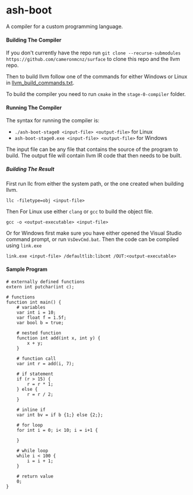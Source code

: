 # ash-boot
A compiler for a custom programming language.

#### Building The Compiler
If you don't currently have the repo run `git clone --recurse-submodules https://github.com/cameronmcnz/surface`
to clone this repo and the llvm repo.

Then to build llvm follow one of the commands for either Windows or Linux in
[llvm_build_commands.txt](./llvm_build_commands.txt).

To build the compiler you need to run `cmake` in the `stage-0-compiler` folder.

#### Running The Compiler
The syntax for running the compiler is:
- `./ash-boot-stage0 <input-file> <output-file>` for Linux
- `ash-boot-stage0.exe <input-file> <output-file>` for Windows

The input file can be any file that contains the source of the program to build.
The output file will contain llvm IR code that then needs to be built.

##### Building The Result
First run llc from either the system path, or the one created when building llvm.

`llc -filetype=obj <input-file>`

Then For Linux use either `clang` or `gcc` to build the object file.

`gcc -o <output-executable> <input-file>`

Or for Windows first make sure you have either opened the Visual Studio command prompt, or run `VsDevCmd.bat`.
Then the code can be compiled using `link.exe`

`link.exe <input-file> /defaultlib:libcmt /OUT:<output-executable>`

#### Sample Program
```
# externally defined functions
extern int putchar(int c);

# functions
function int main() {
	# variables
	var int i = 10;
	var float f = 1.5f;
	var bool b = true;

	# nested function
	function int add(int x, int y) {
		x + y;
	}

	# function call
	var int r = add(i, 7);

	# if statement
	if (r > 15) {
		r = r * 1;
	} else {
		r = r / 2;
	}

	# inline if
	var int bv = if b {1;} else {2;};
	
	# for loop
	for int i = 0; i< 10; i = i+1 {
		
	}
	
	# while loop
	while i < 100 {
		i = i + 1;
	}
	
	# return value
	0;
}
```